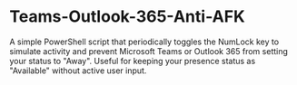 # Teams-Outlook-365-Anti-AFK
A simple PowerShell script that periodically toggles the NumLock key to simulate activity and prevent Microsoft Teams or Outlook 365 from setting your status to "Away". Useful for keeping your presence status as "Available" without active user input.
